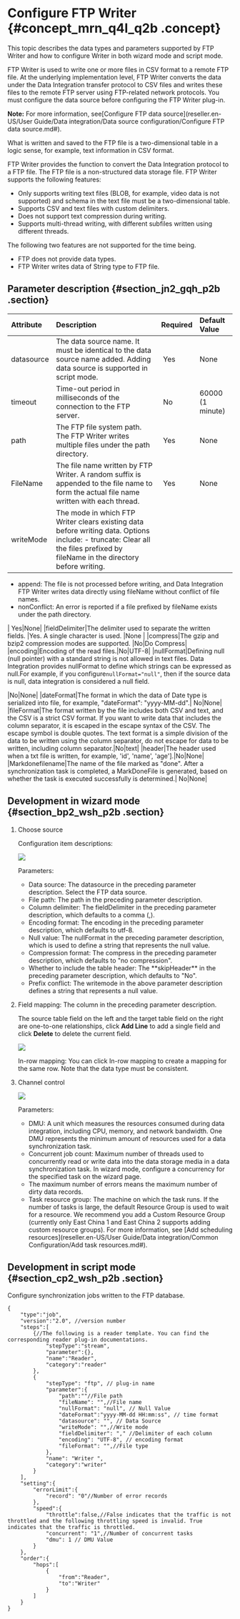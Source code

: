 # Configure FTP Writer {#concept_mrn_q4l_q2b .concept}

This topic describes the data types and parameters supported by FTP Writer and how to configure Writer in both wizard mode and script mode.

FTP Writer is used to write one or more files in CSV format to a remote FTP file. At the underlying implementation level, FTP Writer converts the data under the Data Integration transfer protocol to CSV files and writes these files to the remote FTP server using FTP-related network protocols. You must configure the data source before configuring the FTP Writer plug-in. 

**Note:** For more information, see[Configure FTP data source](reseller.en-US/User Guide/Data integration/Data source configuration/Configure FTP data source.md#).

What is written and saved to the FTP file is a two-dimensional table in a logic sense, for example, text information in CSV format.

FTP Writer provides the function to convert the Data Integration protocol to a FTP file. The FTP file is a non-structured data storage file. FTP Writer supports the following features:

-   Only supports writing text files \(BLOB, for example, video data is not supported\) and schema in the text file must be a two-dimensional table.
-   Supports CSV and text files with custom delimiters.
-   Does not support text compression during writing.
-   Supports multi-thread writing, with different subfiles written using different threads.

The following two features are not supported for the time being.

-   FTP does not provide data types.
-   FTP Writer writes data of String type to FTP file.

## Parameter description​ {#section_jn2_gqh_p2b .section}

|Attribute|Description|Required|Default Value|
|:--------|:----------|:-------|:------------|
|datasource|The data source name. It must be identical to the data source name added. Adding data source is supported in script mode.| Yes|None|
|timeout |Time-out period in milliseconds of the connection to the FTP server. | No|60000 \(1 minute\)|
|path|The FTP file system path. The FTP Writer writes multiple files under the path directory. | Yes|None|
|FileName|The file name written by FTP Writer. A random suffix is appended to the file name to form the actual file name written with each thread. | Yes|None|
|writeMode|The mode in which FTP Writer clears existing data before writing data. Options include: -   truncate: Clear all the files prefixed by fileName in the directory before writing.
-   append: The file is not processed before writing, and Data Integration FTP Writer writes data directly using fileName without conflict of file names.
-   nonConflict: An error is reported if a file prefixed by fileName exists under the path directory.

| Yes|None|
|fieldDelimiter|The delimiter used to separate the written fields. |Yes. A single character is used. |None |
|compress|The gzip and bzip2 compression modes are supported. |No|Do Compress|
|encoding|Encoding of the read files.|No|UTF-8|
|nullFormat|Defining null \(null pointer\) with a standard string is not allowed in text files. Data Integration provides nullFormat to define which strings can be expressed as null.For example, if you configure`nullFormat="null"`, then if the source data is null, data integration is considered a null field.

|No|None|
|dateFormat|The format in which the data of Date type is serialized into file, for example, "dateFormat": "yyyy-MM-dd".| No|None|
|fileFormat|The format written by the file includes both CSV and text, and the CSV is a strict CSV format. If you want to write data that includes the column separator, it is escaped in the escape syntax of the CSV. The escape symbol is double quotes. The text format is a simple division of the data to be written using the column separator, do not escape for data to be written, including column separator.|No|text|
|header|The header used when a txt file is written, for example, 'id', 'name', 'age'\].|No|None|
|Markdonefilename|The name of the file marked as "done". After a synchronization task is completed, a MarkDoneFile is generated, based on whether the task is executed successfully is determined.| No|None|

## Development in wizard mode {#section_bp2_wsh_p2b .section}

1.  Choose source

    Configuration item descriptions:

    ![](http://static-aliyun-doc.oss-cn-hangzhou.aliyuncs.com/assets/img/16222/15501079407697_en-US.png)

    Parameters:

    -   Data source: The datasource in the preceding parameter description. Select the FTP data source.
    -   File path: The path in the preceding parameter description.
    -   Column delimiter: The fieldDelimiter in the preceding parameter description, which defaults to a comma \(,\).
    -   Encoding format: The encoding in the preceding parameter description, which defaults to utf-8.
    -   Null value: The nullFormat in the preceding parameter description, which is used to define a string that represents the null value.
    -   Compression format: The compress in the preceding parameter description, which defaults to "no compression".
    -   Whether to include the table header: The \*\*skipHeader\*\* in the preceding parameter description, which defaults to "No".
    -   Prefix conflict: The writemode in the above parameter description defines a string that represents a null value.
2.  Field mapping: The column in the preceding parameter description.

    The source table field on the left and the target table field on the right are one-to-one relationships, click **Add Line** to add a single field and click **Delete** to delete the current field.

    ![](http://static-aliyun-doc.oss-cn-hangzhou.aliyuncs.com/assets/img/16222/15501079407701_en-US.png)

    In-row mapping: You can click In-row mapping to create a mapping for the same row. Note that the data type must be consistent.

3.  Channel control

    ![](http://static-aliyun-doc.oss-cn-hangzhou.aliyuncs.com/assets/img/16222/15501079407704_en-US.png)

    Parameters:

    -   DMU: A unit which measures the resources consumed during data integration, including CPU, memory, and network bandwidth. One DMU represents the minimum amount of resources used for a data synchronization task.
    -   Concurrent job count: Maximum number of threads used to concurrently read or write data into the data storage media in a data synchronization task. In wizard mode, configure a concurrency for the specified task on the wizard page.
    -   The maximum number of errors means the maximum number of dirty data records.
    -   Task resource group: The machine on which the task runs. If the number of tasks is large, the default Resource Group is used to wait for a resource. We recommend you add a Custom Resource Group \(currently only East China 1 and East China 2 supports adding custom resource groups\). For more information, see [Add scheduling resources](reseller.en-US/User Guide/Data integration/Common Configuration/Add task resources.md#).

## Development in script mode {#section_cp2_wsh_p2b .section}

Configure synchronization jobs written to the FTP database.

```
{
    "type":"job",
    "version":"2.0", //version number
    "steps":[
        {//The following is a reader template. You can find the corresponding reader plug-in documentations.
            "stepType":"stream",
            "parameter":{},
            "name":"Reader",
            "category":"reader"
        },
        {
            "stepType": "ftp", // plug-in name
            "parameter":{
                "path":""//File path
                "fileName": "",//File name
                "nullFormat": "null", // Null Value
                "dateFormat":"yyyy-MM-dd HH:mm:ss", // time format
                "datasource": "", // Data Source
                "writeMode": "",//Write mode
                "fieldDelimiter": "," //Delimiter of each column
                "encoding": "UTF-8", // encoding format
                "fileFormat": "",//File type
            },
            "name": "Writer ",
            "category":"writer"
        }
    ],
    "setting":{
        "errorLimit":{
            "record": "0"//Number of error records
        },
        "speed":{
            "throttle":false,//False indicates that the traffic is not throttled and the following throttling speed is invalid. True indicates that the traffic is throttled.
            "concurrent": "1",//Number of concurrent tasks
            "dmu": 1 // DMU Value
        }
    },
    "order":{
        "hops":[
            {
                "from":"Reader",
                "to":"Writer"
            }
        ]
    }
}
```

